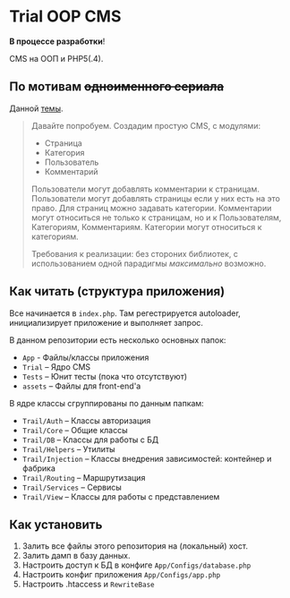 # Trial OOP CMS

**В процессе разработки**!

CMS на ООП и PHP5(.4).

## По мотивам ~~одноименного сериала~~

Данной [темы](http://phpforum.su/index.php?showtopic=83858&st=0).

> Давайте попробуем. Создадим простую CMS, с модулями:
> 
> * Страница
> * Категория
> * Пользователь
> * Комментарий
> 
> Пользователи могут добавлять комментарии к страницам. Пользователи могут добавлять страницы если у них есть на это право. Для страниц можно задавать категории. Комментарии могут относиться не только к страницам, но и к Пользователям, Категориям, Комментариям.
> Категории могут относиться к категориям. 
> 
> Требования к реализации: без стороних библиотек, с использованием одной парадигмы *максимально* возможно.

## Как читать (структура приложения)

Все начинается в `index.php`. Там регестрируется autoloader, инициализирует приложение и выполняет запрос.

В данном репозитории есть несколько основных папок:

* `App` - Файлы/классы приложения
* `Trial` – Ядро CMS
* `Tests` – Юнит тесты (пока что отсутствуют)
* `assets` – Файлы для front-end'а

В ядре классы сгруппированы по данным папкам:

* `Trail/Auth` – Классы авторизация
* `Trail/Core` – Общие классы
* `Trail/DB` – Классы для работы с БД
* `Trail/Helpers` – Утилиты
* `Trail/Injection` – Классы внедрения зависимостей: контейнер и фабрика
* `Trail/Routing` – Маршрутизация
* `Trail/Services` – Сервисы
* `Trail/View` – Классы для работы с представлением

## Как установить

1. Залить все файлы этого репозитория на (локальный) хост.
2. Залить дамп в базу данных.
3. Настроить доступ к БД в конфиге `App/Configs/database.php`
4. Настроить конфиг приложения `App/Configs/app.php`
5. Настроить .htaccess и `RewriteBase`